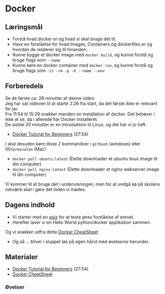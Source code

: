 # Docker

## Læringsmål

* Forstå hvad docker er og hvad vi skal bruge det til.
* Have en forståelse for hvad Images, Containers og dockerfiles er og hvordan de relaterer sig til hinanden.
* Kunne bygge et docker image med `docker build`, og kunne forstå og bruge flags som `--name`
* Kunne køre en docker container med `docker run`, og kunne forstå og bruge flags som `-it -rm -p -d --name --env`

## Forberedels

Se de første ca. 28 minutter af denne video.   
Jeg har sat videoen til at starte 2:26 fra start, da det første ikke er relevant for jer.     
Fra 11:54 til 15:29 snakker manden on installation af docker. Det behøver i ikke at se, da i allerede har Docker installeret.    
De sidste 20 minutter er en introduktion til Linux, og det har vi jo haft.    

* [Docker Tutorial for Beginners](https://youtu.be/pTFZFxd4hOI?feature=shared&t=146) (27:54)

I skal desuden køre disse 2 kommandoer i `gitbash` (windows) eller 00`terminalen` (Mac)

* `docker pull ubuntu:latest` (Dette downloader et ubuntu linux image til din computer)
* `docker pull nginx:latest` (Dette downloader et nginx webserver image til din computer)

Vi kommer til at bruge det i undervisningen, men for at undgå kø på skolens netværk skal i gøre det inden vi mødes.

## Dagens indhold

* Vi starter med en [quiz]() for at teste jeres forståelse af emnet.
* Herefter laver vi en Hello World python/docker applikation sammen.

Og vi snakker udfra dette [Docker CheatSheet](materialer/docker_cheatsheet.md)

* Og så ... bliver i sluppet løs på egen hånd med øvelserne herunder. 

## Materialer

* [Docker Tutorial for Beginners](https://youtu.be/pTFZFxd4hOI?feature=shared&t=146) (27:54)
* [Docker CheatSheet](materialer/docker_cheatsheet.md)

### Øvelser
